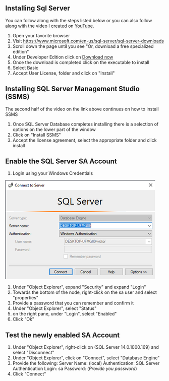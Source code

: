 ## Installing Sql Server
You can follow along with the steps listed below or you can also follow along with the video I created on [YouTube](https://youtu.be/9nh5SMXOzxY).
1. Open your favorite browser
1. Visit https://www.microsoft.com/en-us/sql-server/sql-server-downloads
1. Scroll down the page until you see "Or, download a free specialized edition"
1. Under Developer Edition click on [Download now](https://go.microsoft.com/fwlink/?linkid=853016)
1. Once the download is completed click on the executable to install
1. Select Basic
1. Accept User License, folder and click on "Install"

## Installing SQL Server Management Studio (SSMS)
The second half of the video on the link above continues on how to install SSMS
1. Once SQL Server Database completes installing there is a selection of options on the lower part of the window
1. Click on "Install SSMS"
1. Accept the license agreement, select the appropriate folder and click install

## Enable the SQL Server SA Account
1. Login using your Windows Credentials

![Windows Credentials](/windows/sqlserver_windowscredentials.png)
1. Under "Object Explorer", expand "Security" and expand "Login"
1. Towards the bottom of the node, right-click on the sa user and select "properties"
1. Provide a password that you can remember and confirm it
1. Under "Object Explorer", select "Status"
1. on the right pane, under "Login", select "Enabled"
1. Click "Ok"

## Test the newly enabled SA Account
1. Under "Object Explorer", right-click on (SQL Server 14.0.1000.169) and select "Disconnect"
1. Under "Object Explorer", click on "Connect", select "Database Engine"
1. Provide the following:
Server Name: (local)
Authentication: SQL Server Authentication
Login: sa
Password: (*Provide you password*)
1. Click "Connect"
